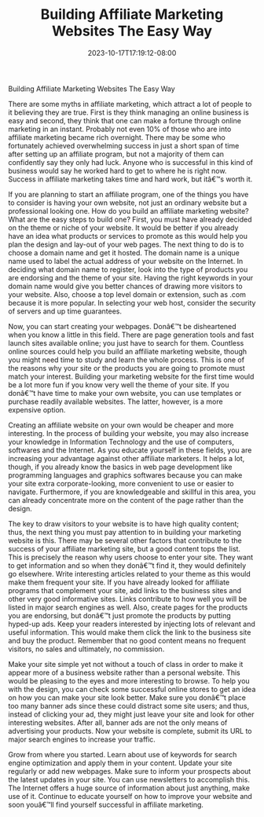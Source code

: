 ﻿---
title: "Building Affiliate Marketing Websites The Easy Way"
date: 2023-10-17T17:19:12-08:00
description: "35 divers marketing articles Tips for Web Success"
featured_image: "/images/35 divers marketing articles.jpg"
tags: ["35 divers marketing articles"]
---

Building Affiliate Marketing Websites The Easy Way 


There are some myths in affiliate marketing, which attract a lot of people to it believing they are true. First is they think managing an online business is easy and second, they think that one can make a fortune through online marketing in an instant. Probably not even 10% of those who are into affiliate marketing became rich overnight. There may be some who fortunately achieved overwhelming success in just a short span of time after setting up an affiliate program, but not a majority of them can confidently say they only had luck. Anyone who is successful in this kind of business would say he worked hard to get to where he is right now. Success in affiliate marketing takes time and hard work, but itâ€™s worth it.

If you are planning to start an affiliate program, one of the things you have to consider is having your own website, not just an ordinary website but a professional looking one. How do you build an affiliate marketing website? What are the easy steps to build one? First, you must have already decided on the theme or niche of your website. It would be better if you already have an idea what products or services to promote as this would help you plan the design and lay-out of your web pages. The next thing to do is to choose a domain name and get it hosted. The domain name is a unique name used to label the actual address of your website on the Internet.  In deciding what domain name to register, look into the type of products you are endorsing and the theme of your site. Having the right keywords in your domain name would give you better chances of drawing more visitors to your website. Also, choose a top level domain or extension, such as .com because it is more popular. In selecting your web host, consider the security of servers and up time guarantees.

Now, you can start creating your webpages. Donâ€™t be disheartened when you know a little in this field. There are page generation tools and fast launch sites available online; you just have to search for them. Countless online sources could help you build an affiliate marketing website, though you might need time to study and learn the whole process. This is one of the reasons why your site or the products you are going to promote must match your interest. Building your marketing website for the first time would be a lot more fun if you know very well the theme of your site. If you donâ€™t have time to make your own website, you can use templates or purchase readily available websites. The latter, however, is a more expensive option.
	
Creating an affiliate website on your own would be cheaper and more interesting. In the process of building your website, you may also increase your knowledge in Information Technology and the use of computers, softwares and the Internet. As you educate yourself in these fields, you are increasing your advantage against other affiliate marketers. It helps a lot, though, if you already know the basics in web page development like programming languages and graphics softwares because you can make your site extra corporate-looking, more convenient to use or easier to navigate. Furthermore, if you are knowledgeable and skillful in this area, you can already concentrate more on the content of the page rather than the design. 

The key to draw visitors to your website is to have high quality content; thus, the next thing you must pay attention to in building your marketing website is this. There may be several other factors that contribute to the success of your affiliate marketing site, but a good content tops the list. This is precisely the reason why users choose to enter your site. They want to get information and so when they donâ€™t find it, they would definitely go elsewhere. Write interesting articles related to your theme as this would make them frequent your site. If you have already looked for affiliate programs that complement your site, add links to the business sites and other very good informative sites. Links contribute to how well you will be listed in major search engines as well. Also, create pages for the products you are endorsing, but donâ€™t just promote the products by putting hyped-up ads. Keep your readers interested by injecting lots of relevant and useful information. This would make them click the link to the business site and buy the product. Remember that no good content means no frequent visitors, no sales and ultimately, no commission. 

Make your site simple yet not without a touch of class in order to make it appear more of a business website rather than a personal website. This would be pleasing to the eyes and more interesting to browse. To help you with the design, you can check some successful online stores to get an idea on how you can make your site look better. Make sure you donâ€™t place too many banner ads since these could distract some site users; and thus, instead of clicking your ad, they might just leave your site and look for other interesting websites. After all, banner ads are not the only means of advertising your products. Now your website is complete, submit its URL to major search engines to increase your traffic. 

Grow from where you started. Learn about use of keywords for search engine optimization and apply them in your content. Update your site regularly or add new webpages. Make sure to inform your prospects about the latest updates in your site. You can use newsletters to accomplish this. The Internet offers a huge source of information about just anything, make use of it. Continue to educate yourself on how to improve your website and soon youâ€™ll find yourself successful in affiliate marketing. 




